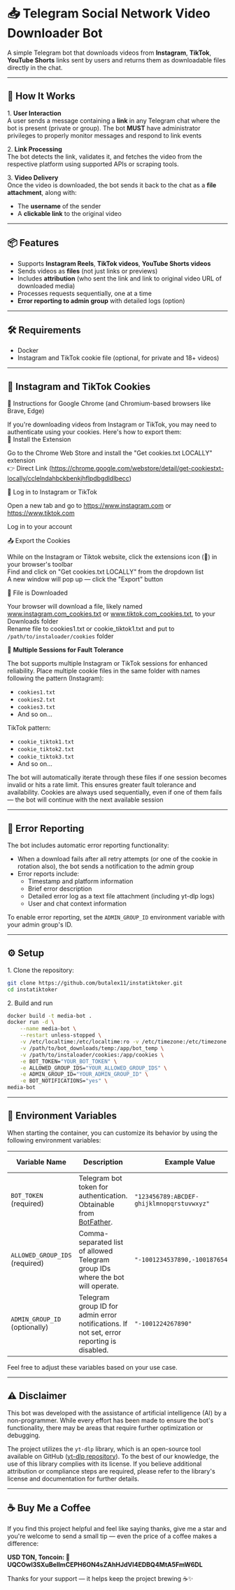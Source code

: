 # 📥 Telegram Social Network Video Downloader Bot

A simple Telegram bot that downloads videos from **Instagram**, **TikTok**, **YouTube Shorts** links sent by users and returns them as downloadable files directly in the chat.

---

## 🚀 How It Works

1\. **User Interaction**  
   A user sends a message containing a **link** in any Telegram chat where the bot is present (private or group). The bot **MUST** have administrator privileges to properly monitor messages and respond to link events

2\. **Link Processing**  
   The bot detects the link, validates it, and fetches the video from the respective platform using supported APIs or scraping tools.

3\. **Video Delivery**  
   Once the video is downloaded, the bot sends it back to the chat as a **file attachment**, along with:
   - The **username** of the sender
   - A **clickable link** to the original video

---

## 📦 Features

- Supports **Instagram Reels**, **TikTok videos**, **YouTube Shorts videos**
- Sends videos as **files** (not just links or previews)
- Includes **attribution** (who sent the link and link to original video URL of downloaded media)
- Processes requests sequentially, one at a time
- **Error reporting to admin group** with detailed logs (option)

---

## 🛠 Requirements

- Docker
- Instagram and TikTok cookie file (optional, for private and 18+ videos)

---

## 📌 Instagram and TikTok Cookies

🧩 Instructions for Google Chrome (and Chromium-based browsers like Brave, Edge)

If you're downloading videos from Instagram or TikTok, you may need to authenticate using your cookies. Here's how to export them:  
🔌 Install the Extension

 Go to the Chrome Web Store and install the "Get cookies.txt LOCALLY" extension  
  👉 Direct Link (https://chrome.google.com/webstore/detail/get-cookiestxt-locally/cclelndahbckbenkjhflpdbgdldlbecc)

🔐 Log in to Instagram or TikTok

 Open a new tab and go to https://www.instagram.com or https://www.tiktok.com
 
 Log in to your account

📤 Export the Cookies

 While on the Instagram or Tiktok website, click the extensions icon (🧩) in your browser's toolbar  
 Find and click on "Get cookies.txt LOCALLY" from the dropdown list  
 A new window will pop up — click the "Export" button

📁 File is Downloaded

 Your browser will download a file, likely named www.instagram.com_cookies.txt or www.tiktok.com_cookies.txt, to your Downloads folder  
 Rename file to cookies1.txt or cookie_tiktok1.txt and put to ```/path/to/instaloader/cookies``` folder

🔄 **Multiple Sessions for Fault Tolerance**

The bot supports multiple Instagram or TikTok sessions for enhanced reliability. Place multiple cookie files in the same folder with names following the pattern (Instagram):
- `cookies1.txt`
- `cookies2.txt`
- `cookies3.txt`
- And so on...

TikTok pattern:
- `cookie_tiktok1.txt`
- `cookie_tiktok2.txt`
- `cookie_tiktok3.txt`
- And so on...

The bot will automatically iterate through these files if one session becomes invalid or hits a rate limit. This ensures greater fault tolerance and availability. Cookies are always used sequentially, even if one of them fails — the bot will continue with the next available session

---

## 🚨 Error Reporting

The bot includes automatic error reporting functionality:

- When a download fails after all retry attempts (or one of the cookie in rotation also), the bot sends a notification to the admin group
- Error reports include:
  - Timestamp and platform information
  - Brief error description
  - Detailed error log as a text file attachment (including yt-dlp logs)
  - User and chat context information

To enable error reporting, set the `ADMIN_GROUP_ID` environment variable with your admin group's ID.

---

## ⚙️ Setup

1\. Clone the repository:
   ```bash
   git clone https://github.com/butalex11/instatiktoker.git
   cd instatiktoker
   ```

2\. Build and run
   ```bash
   docker build -t media-bot .
   docker run -d \
       --name media-bot \
       --restart unless-stopped \
       -v /etc/localtime:/etc/localtime:ro -v /etc/timezone:/etc/timezone:ro \
       -v /path/to/bot_downloads/temp:/app/bot_temp \
       -v /path/to/instaloader/cookies:/app/cookies \
       -e BOT_TOKEN="YOUR_BOT_TOKEN" \
       -e ALLOWED_GROUP_IDS="YOUR_ALLOWED_GROUP_IDS" \
       -e ADMIN_GROUP_ID="YOUR_ADMIN_GROUP_ID" \
       -e BOT_NOTIFICATIONS="yes" \
   media-bot
   ```

---

## 🔧 Environment Variables

When starting the container, you can customize its behavior by using the following environment variables:

| Variable Name            | Description                                                                                         | Example Value          | Default value|
|---------------------------|-----------------------------------------------------------------------------------------------------|------------------------|-------------------|
| `BOT_TOKEN` (required)                 | Telegram bot token for authentication. Obtainable from [BotFather](https://t.me/botfather).  | `"123456789:ABCDEF-ghijklmnopqrstuvwxyz"` |empty|
| `ALLOWED_GROUP_IDS` (required)         | Comma-separated list of allowed Telegram group IDs where the bot will operate.               | `"-1001234537890,-1001876542210"` |empty|
| `ADMIN_GROUP_ID` (optionally)          | Telegram group ID for admin error notifications. If not set, error reporting is disabled.    | `"-1001224267890"`     |empty|

Feel free to adjust these variables based on your use case.

---

## ⚠️ Disclaimer

This bot was developed with the assistance of artificial intelligence (AI) by a non-programmer. While every effort has been made to ensure the bot's functionality, there may be areas that require further optimization or debugging.

The project utilizes the `yt-dlp` library, which is an open-source tool available on GitHub ([yt-dlp repository](https://github.com/yt-dlp/yt-dlp)). To the best of our knowledge, the use of this library complies with its license. If you believe additional attribution or compliance steps are required, please refer to the library's license and documentation for further details.

---

## ☕️ Buy Me a Coffee

If you find this project helpful and feel like saying thanks, give me a star and you're welcome to send a small tip — even the price of a coffee makes a difference:

  
**USD TON, Toncoin: 🔗 UQCOwl3SXuBelImCEPH6ON4sZAhHJdVI4EDBQ4MtA5FmW6DL**


Thanks for your support — it helps keep the project brewing ☕️✨
